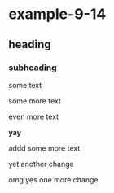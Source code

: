 # example-9-14

## heading

### subheading

some text

some more text


even more text


**yay**



addd some more text


yet another change

omg yes one more change
